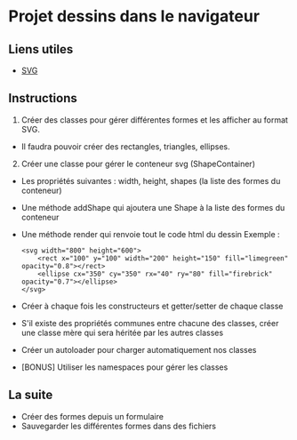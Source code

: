 # Projet dessins dans le navigateur

## Liens utiles
* [SVG](https://www.alsacreations.com/tuto/lire/1421-svg-initiation-syntaxe-outils.html)

## Instructions

1. Créer des classes pour gérer différentes formes et les afficher au format SVG.
  * Il faudra pouvoir créer des rectangles, triangles, ellipses.
2. Créer une classe pour gérer le conteneur svg (ShapeContainer)
  * Les propriétés suivantes : width, height, shapes (la liste des formes du conteneur)
  * Une méthode addShape qui ajoutera une Shape à la liste des formes du conteneur
  * Une méthode render qui renvoie tout le code html du dessin
    Exemple :
    ```
    <svg width="800" height="600">
        <rect x="100" y="100" width="200" height="150" fill="limegreen" opacity="0.8"></rect>
        <ellipse cx="350" cy="350" rx="40" ry="80" fill="firebrick" opacity="0.7"></ellipse>
    </svg>
    ```

* Créer à chaque fois les constructeurs et getter/setter de chaque classe
* S'il existe des propriétés communes entre chacune des classes, créer une classe mère qui sera héritée par les autres classes
* Créer un autoloader pour charger automatiquement nos classes
* [BONUS] Utiliser les namespaces pour gérer les classes

## La suite

* Créer des formes depuis un formulaire
* Sauvegarder les différentes formes dans des fichiers